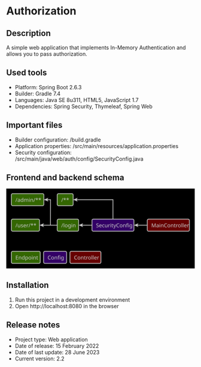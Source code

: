 # Authorization

## Description
A simple web application that implements In-Memory Authentication and allows you to pass authorization.

## Used tools
* Platform: Spring Boot 2.6.3
* Builder: Gradle 7.4
* Languages: Java SE 8u311, HTML5, JavaScript 1.7
* Dependencies: Spring Security, Thymeleaf, Spring Web

## Important files
* Builder configuration: /build.gradle
* Application properties: /src/main/resources/application.properties
* Security configuration: /src/main/java/web/auth/config/SecurityConfig.java

## Frontend and backend schema
![Relationships of elements](readme/front-back-schema.svg)

## Installation
1. Run this project in a development environment
2. Open http://localhost:8080 in the browser

## Release notes
* Project type: Web application
* Date of release: 15 February 2022
* Date of last update: 28 June 2023
* Current version: 2.2
